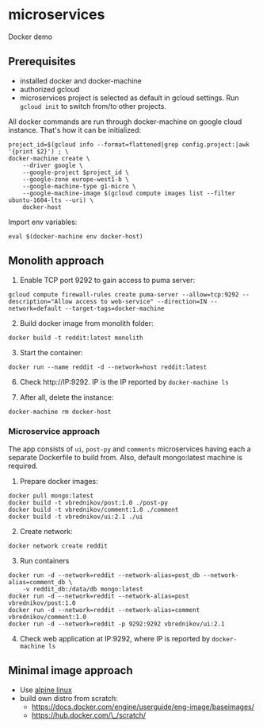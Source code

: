 # microservices
Docker demo

## Prerequisites

* installed docker and docker-machine
* authorized gcloud
* microservices project is selected as default in gcloud settings. Run `gcloud init` to switch from/to other projects.

All docker commands are run through docker-machine on google cloud instance. That's how it can be initialized:

```
project_id=$(gcloud info --format=flattened|grep config.project:|awk '{print $2}') ; \
docker-machine create \
    --driver google \
    --google-project $project_id \
    --google-zone europe-west1-b \
    --google-machine-type g1-micro \
    --google-machine-image $(gcloud compute images list --filter ubuntu-1604-lts --uri) \
    docker-host

```
Import env variables:
```
eval $(docker-machine env docker-host)
```


## Monolith approach

1. Enable TCP port 9292 to gain access to puma server:
```
gcloud compute firewall-rules create puma-server --allow=tcp:9292 --description="Allow access to web-service" --direction=IN --network=default --target-tags=docker-machine
```

2. Build docker image from monolith folder:
```
docker build -t reddit:latest monolith
```

3. Start the container:
```
docker run --name reddit -d --network=host reddit:latest
```

6. Check http://IP:9292. IP is the IP reported by `docker-machine ls`

7. After all, delete the instance:
```
docker-machine rm docker-host
```


### Microservice approach

The app consists of `ui`,  `post-py` and `comments` microservices having each a separate Dockerfile to build from. Also, default mongo:latest machine is required.

1. Prepare docker images:
```
docker pull mongo:latest
docker build -t vbrednikov/post:1.0 ./post-py
docker build -t vbrednikov/comment:1.0 ./comment
docker build -t vbrednikov/ui:2.1 ./ui
```

2. Create network:
```
docker network create reddit
```

3. Run containers

```
docker run -d --network=reddit --network-alias=post_db --network-alias=comment_db \
	-v reddit_db:/data/db mongo:latest
docker run -d --network=reddit --network-alias=post vbrednikov/post:1.0
docker run -d --network=reddit --network-alias=comment vbrednikov/comment:1.0
docker run -d --network=reddit -p 9292:9292 vbrednikov/ui:2.1
```

4. Check web application at IP:9292, where IP is reported by `docker-machine ls`


## Minimal image approach

- Use [alpine linux](https://hub.docker.com/_/alpine/)
- build own distro from  scratch:
  - https://docs.docker.com/engine/userguide/eng-image/baseimages/
  - https://hub.docker.com/\_/scratch/


